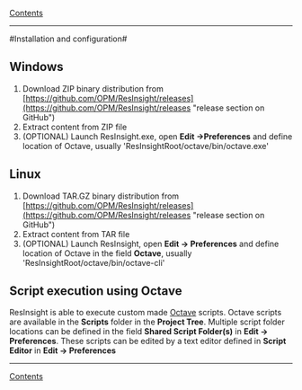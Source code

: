 [ Contents ](UsersGuide.md#contents)

-----
#Installation and configuration#

## Windows ##

1. Download ZIP binary distribution from [https://github.com/OPM/ResInsight/releases](https://github.com/OPM/ResInsight/releases "release section on GitHub")
2. Extract content from ZIP file
3. (OPTIONAL) Launch ResInsight.exe, open **Edit ->Preferences** and define location of Octave, usually 'ResInsightRoot/octave/bin/octave.exe'

## Linux ##

1. Download TAR.GZ binary distribution from [https://github.com/OPM/ResInsight/releases](https://github.com/OPM/ResInsight/releases "release section on GitHub")
2. Extract content from TAR file
3. (OPTIONAL) Launch ResInsight, open **Edit -> Preferences** and define location of Octave in the field **Octave**, usually 'ResInsightRoot/octave/bin/octave-cli'
 

## Script execution using Octave ##
ResInsight is able to execute custom made [Octave](http://www.gnu.org/software/octave/ "Octave") scripts. Octave scripts are available in the **Scripts** folder in the **Project Tree**. Multiple script folder locations can be defined in the field **Shared Script Folder(s)** in **Edit -> Preferences**. These scripts can be edited by a text editor defined in **Script Editor** in **Edit -> Preferences**

------
[ Contents ](UsersGuide.md#contents)

